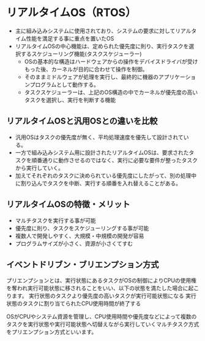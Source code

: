 # リアルタイムOS（RTOS）
- 主に組み込みシステムに使用されており、システムの要求に対してリアルタイム性能を満足する事に重点を置いたOS
- リアルタイムOSの中心機能は、定められた優先度に則り、実行タスクを選択するスケジューリング機能(タスクスケジューラー)
    - OSの基本的な構造はハードウェアからの操作をデバイスドライバが受けもった後、カーネルが目的に合わせて操作を制御。
    - そのままミドルウェアが処理を実行し、最終的に機器のアプリケーションプログラムとして動作する。
    - タスクスケジューラーは、上記のOS構造の中でカーネルが優先度の高いタスクを選択し、実行を判断する機能

## リアルタイムOSと汎用OSとの違いを比較
- 汎用OSはタスクの優先度が無く、平均処理速度を優先して設計されている。
- 一方で組み込みシステム用に設計されたリアルタイムOSは、要求されたタスクを順番通りに動作させるのではなく、実行に必要な要件が整ったタスクから実行していく。
- 加えてそれぞれのタスクに決められている優先度にしたがって、別の処理中に割り込んでタスクを中断、実行する順番を入れ替えることがある。


## リアルタイムOSの特徴・メリット
- マルチタスクを実行する事が可能
- 優先度に則り、タスクをスケジューリングする事が可能
- 複数人で開発しやすく、大規模・中規模の開発が容易
- プログラムサイズが小さく、資源が小さくてすむ


## イベントドリブン・ブリエンプション方式

プリエンプションとは、実行状態にあるタスクがOSの制御によりCPUの使用権を奪われ実行可能状態に移されることをいい、以下の状態を満たした場合に起こります。
実行状態のタスクより優先度の高いタスクが実行可能状態になる
実行状態のタスクに割り当てられたCPU使用時間が終了する

OSがCPUやシステム資源を管理し、CPU使用時間や優先度などによって複数のタスクを実行状態や実行可能状態へ切替えながら実行していくマルチタスク方式をプリエンプション方式といいます。